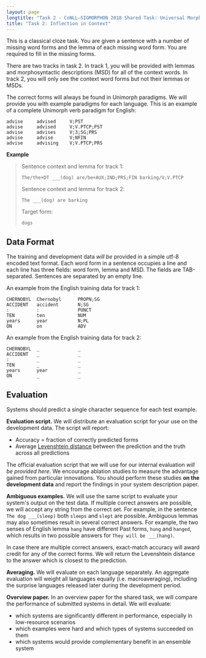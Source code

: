 ```yaml
---
layout: page
longtitle: "Task 2 - CoNLL–SIGMORPHON 2018 Shared Task: Universal Morphological Reinflection"
title: "Task 2: Inflection in Context"
---
```


This is a classical cloze task. You are given a sentence with a number
of missing word forms and the lemma of each missing word form. You
are required to fill in the missing forms.

There are two tracks in task 2. In track 1, you will be provided with
lemmas and morphosyntactic descriptions (MSD) for all of the context
words. In track 2, you will only see the context word forms but not
their lemmas or MSDs.

The correct forms will always be found in Unimorph paradigms. We will
provide you with example paradigms for each language. This is an
example of a complete Unimorph verb paradigm for English:

```
advise     advised     V;PST
advise     advised     V;V.PTCP;PST
advise     advises     V;3;SG;PRS
advise     advise      V;NFIN
advise     advising    V;V.PTCP;PRS
```

**Example**

> Sentence context and lemma for track 1:
> 
> `The/the+DT ___(dog) are/be+AUX;IND;PRS;FIN barking/V;V.PTCP`
>
> Sentence context and lemma for track 2:
>
> `The ___(dog) are barking`
>
> Target form:
>
> `dogs`


## Data Format

The training and development data *will be* provided in a simple utf-8
encoded text format. Each word form in a sentence occupies a line and
each line has three fields: word form, lemma and MSD. The fields are
TAB-separated. Sentences are separated by an empty line.

An example from the English training data for track 1:

```
CHERNOBYL  Chernobyl      PROPN;SG
ACCIDENT   accident       N;SG
:          :              PUNCT
TEN        ten            NUM
years      year           N;PL
ON         on             ADV
```

An example from the English training data for track 2:

```
CHERNOBYL  _              _
ACCIDENT   _              _
:          _              _
TEN        _              _
years      year           _
ON         _              _
```

## Evaluation

Systems should predict a single character sequence for each test example.

**Evaluation script.** We will distribute an evaluation script for your use on the development data. The script will report:

* Accuracy = fraction of correctly predicted forms
* Average [Levenshtein distance](https://en.wikipedia.org/wiki/Levenshtein_distance) between the prediction and the truth across all predictions

The official evaluation script that we will use for our internal evaluation *will be provided here*. We encourage ablation studies to measure the advantage gained from particular innovations. You should perform these studies **on the development data** and report the findings in your system description paper.

**Ambiguous examples.** We will use the same script to evaluate your
  system's output on the test data. If multiple correct answers are
  possible, we will accept any string from the correct set. For
  example, in the sentence `The dog ___(sleep)` both `sleeps` and
  `slept` are possible. Ambiguous lemmas may also sometimes result in
  several correct answers. For example, the two senses of English
  lemma `hang` have different Past forms, `hung` and `hanged`, which
  results in two possible answers for `They will be ___(hang)`.

  In case there are multiple correct answers, exact-match accuracy  will
  award credit for any of the correct forms.
   We will return the Levenshtein distance to the answer which is closest to the prediction.


**Averaging.** We will evaluate on each language separately. An aggregate evaluation will weight all languages equally (i.e. macroaveraging), including the surprise languages released later during the development period.

**Overview paper.** In an overview paper for the shared task, we will compare the performance of submitted systems in detail. We will evaluate:

* which systems are significantly different in performance, especially in low-resource scenarios
* which examples were hard and which types of systems succeeded on them
* which systems would provide complementary benefit in an ensemble system

